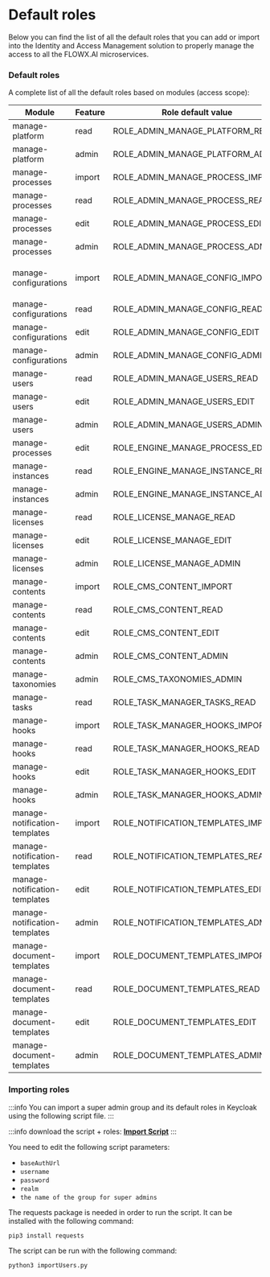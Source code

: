 # Default roles

Below you can find the list of all the default roles that you can add or import into the Identity and Access Management solution to properly manage the access to all the FLOWX.AI microservices.

### Default roles

A complete list of all the default roles based on modules (access scope):

| Module                              | Feature | Role default value                    | Microservice    |
| ----------------------------------- | ------- | ------------------------------------- | --------------- |
| manage-platform                     | read    | ROLE_ADMIN_MANAGE_PLATFORM_READ       | Admin           |
| manage-platform                     | admin   | ROLE_ADMIN_MANAGE_PLATFORM_ADMIN      | Admin           |
| manage-processes                    | import  | ROLE_ADMIN_MANAGE_PROCESS_IMPORT      | Admin           |
| manage-processes                    | read    | ROLE_ADMIN_MANAGE_PROCESS_READ        | Admin           |
| manage-processes                    | edit    | ROLE_ADMIN_MANAGE_PROCESS_EDIT        | Admin           |
| manage-processes                    | admin   | ROLE_ADMIN_MANAGE_PROCESS_ADMIN       | Admin           |
| <p></p><p>manage-configurations</p> | import  | ROLE_ADMIN_MANAGE_CONFIG_IMPORT       | Admin           |
| manage-configurations               | read    | ROLE_ADMIN_MANAGE_CONFIG_READ         | Admin           |
| manage-configurations               | edit    | ROLE_ADMIN_MANAGE_CONFIG_EDIT         | Admin           |
| manage-configurations               | admin   | ROLE_ADMIN_MANAGE_CONFIG_ADMIN        | Admin           |
| manage-users                        | read    | ROLE_ADMIN_MANAGE_USERS_READ          | Admin           |
| manage-users                        | edit    | ROLE_ADMIN_MANAGE_USERS_EDIT          | Admin           |
| manage-users                        | admin   | ROLE_ADMIN_MANAGE_USERS_ADMIN         | Admin           |
| manage-processes                    | edit    | ROLE_ENGINE_MANAGE_PROCESS_EDIT       | Engine          |
| manage-instances                    | read    | ROLE_ENGINE_MANAGE_INSTANCE_READ      | Engine          |
| manage-instances                    | admin   | ROLE_ENGINE_MANAGE_INSTANCE_ADMIN     | Engine          |
| manage-licenses                     | read    | ROLE_LICENSE_MANAGE_READ              | License         |
| manage-licenses                     | edit    | ROLE_LICENSE_MANAGE_EDIT              | License         |
| manage-licenses                     | admin   | ROLE_LICENSE_MANAGE_ADMIN             | License         |
| manage-contents                     | import  | ROLE_CMS_CONTENT_IMPORT               | CMS             |
| manage-contents                     | read    | ROLE_CMS_CONTENT_READ                 | CMS             |
| manage-contents                     | edit    | ROLE_CMS_CONTENT_EDIT                 | CMS             |
| manage-contents                     | admin   | ROLE_CMS_CONTENT_ADMIN                | CMS             |
| manage-taxonomies                   | admin   | ROLE_CMS_TAXONOMIES_ADMIN             | CMS             |
| manage-tasks                        | read    | ROLE_TASK_MANAGER\_TASKS\_READ        | Task management |
| manage-hooks                        | import  | ROLE\_TASK\_MANAGER\_HOOKS\_IMPORT    | Task management |
| manage-hooks                        | read    | ROLE\_TASK\_MANAGER\_HOOKS\_READ      | Task management |
| manage-hooks                        | edit    | ROLE\_TASK\_MANAGER\_HOOKS\_EDIT      | Task management |
| manage-hooks                        | admin   | ROLE\_TASK\_MANAGER\_HOOKS\_ADMIN     | Task management |
| manage-notification-templates       | import  | ROLE\_NOTIFICATION\_TEMPLATES\_IMPORT | Notifications   |
| manage-notification-templates       | read    | ROLE\_NOTIFICATION\_TEMPLATES\_READ   | Notifications   |
| manage-notification-templates       | edit    | ROLE\_NOTIFICATION\_TEMPLATES\_EDIT   | Notifications   |
| manage-notification-templates       | admin   | ROLE\_NOTIFICATION\_TEMPLATES\_ADMIN  | Notifications   |
| manage-document-templates           | import  | ROLE\_DOCUMENT\_TEMPLATES\_IMPORT     | Documents       |
| manage-document-templates           | read    | ROLE\_DOCUMENT\_TEMPLATES\_READ       | Documents       |
| manage-document-templates           | edit    | ROLE\_DOCUMENT\_TEMPLATES\_EDIT       | Documents       |
| manage-document-templates           | admin   | ROLE\_DOCUMENT\_TEMPLATES\_ADMIN      | Documents       |

### Importing roles

:::info
You can import a super admin group and its default roles in Keycloak using the following script file.
:::

:::info download the script + roles:
[**Import Script**](../../platform-deep-dive/assets/importUsers.zip)
:::

You need to edit the following script parameters:

* `baseAuthUrl`
* `username`
* `password`
* `realm`
* `the name of the group for super admins`

The requests package is needed in order to run the script. It can be installed with the following command:

```
pip3 install requests
```

The script can be run with the following command:

```
python3 importUsers.py
```

